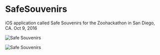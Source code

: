 # SafeSouvenirs
iOS application called Safe Souvenirs for the Zoohackathon in San Diego, CA.  Oct 9, 2016


![Safe Souvenirs](http://i.imgur.com/Okb26d9.png)

![Safe Souvenirs](http://i.imgur.com/XfYGnlN.png)
